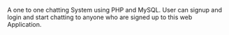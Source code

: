 A one to one chatting System using PHP and MySQL.
User can signup and login and start chatting to anyone who are signed up to this web Application.
